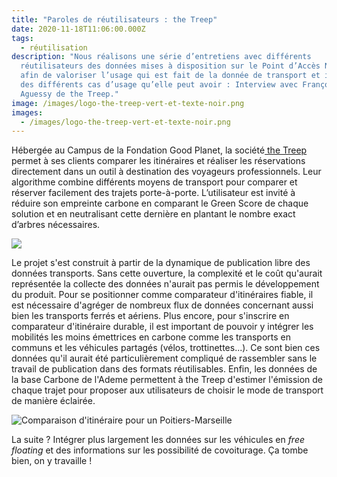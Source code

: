 ```yaml
---
title: "Paroles de réutilisateurs : the Treep"
date: 2020-11-18T11:06:00.000Z
tags:
  - réutilisation
description: "Nous réalisons une série d’entretiens avec différents
  réutilisateurs des données mises à disposition sur le Point d’Accès National,
  afin de valoriser l’usage qui est fait de la donnée de transport et illustrer
  des différents cas d’usage qu’elle peut avoir : Interview avec François-Xavier
  Aguessy de the Treep."
image: /images/logo-the-treep-vert-et-texte-noir.png
images:
  - /images/logo-the-treep-vert-et-texte-noir.png
---
```

Hébergée au Campus de la Fondation Good Planet, la société[ the Treep](https://www.thetreep.com/) permet à ses clients comparer les itinéraires et réaliser les réservations directement dans un outil à destination des voyageurs professionnels. Leur algorithme combine différents moyens de transport pour comparer et réserver facilement des trajets porte-à-porte. L’utilisateur est invité à réduire son empreinte carbone en comparant le Green Score de chaque solution et en neutralisant cette dernière en plantant le nombre exact d’arbres nécessaires.

![](https://www.thetreep.com/uploads/1/1/0/1/110164989/goodplanetandthetreep_orig.jpg)

Le projet s'est construit à partir de la dynamique de publication libre des données transports. Sans cette ouverture, la complexité et le coût qu'aurait représentée la collecte des données n'aurait pas permis le développement du produit. Pour se positionner comme comparateur d'itinéraires fiable, il est nécessaire d'agréger de nombreux flux de données concernant aussi bien les transports ferrés et aériens. Plus encore, pour s'inscrire en comparateur d'itinéraire durable, il est important de pouvoir y intégrer les mobilités les moins émettrices en carbone comme les transports en communs et les véhicules partagés (vélos, trottinettes...). Ce sont bien ces données qu'il aurait été particulièrement compliqué de rassembler sans le travail de publication dans des formats réutilisables. Enfin, les données de la base Carbone de l'Ademe permettent à the Treep d'estimer l'émission de chaque trajet pour proposer aux utilisateurs de choisir le mode de transport de manière éclairée. 

![](/images/the-treep-calcul-itinéraire.png "Comparaison d'itinéraire pour un Poitiers-Marseille")

 La suite ? Intégrer plus largement les données sur les véhicules en *free floating* et des informations sur les possibilité de covoiturage. Ça tombe bien, on y travaille !